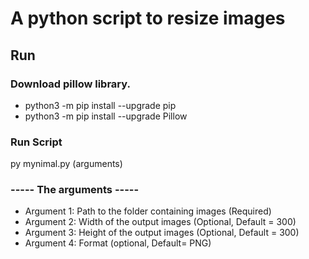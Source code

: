 # A python script to resize images

## Run
### Download pillow library. 
 - python3 -m pip install --upgrade pip
 - python3 -m pip install --upgrade Pillow

### Run Script
py mynimal.py (arguments)


### ----- The arguments -----
- Argument 1: Path to the folder containing images (Required)
- Argument 2: Width of the output images (Optional, Default = 300)
- Argument 3: Height of the output images (Optional, Default = 300)
- Argument 4: Format (optional, Default= PNG)